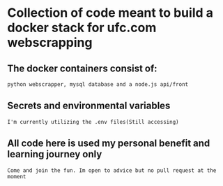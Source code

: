 # Collection of code meant to build a docker stack for ufc.com webscrapping

## The docker containers consist of: 
    
    python webscrapper, mysql database and a node.js api/front

## Secrets and environmental variables
    
    I'm currently utilizing the .env files(Still accessing)

## All code here is used my personal benefit and learning journey only

    Come and join the fun. Im open to advice but no pull request at the moment
